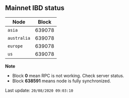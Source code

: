 ## **Mainnet** IBD status


Node | Block
--- | ---
`asia` | 639078
`australia` | 639078
`europe` | 639078
`us` | 639078


**Note**
* Block **0** mean RPC is not working. Check server status.
* Block **638591** means node is fully synchronized.


Last update: `20/08/2020 09:03:10`
